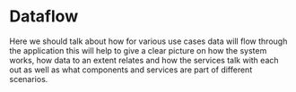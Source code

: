 # Dataflow

Here we should talk about how for various use cases data will flow through the application this will help to give a clear picture on how the system works, how data to an extent relates and how the services talk with each out as well as what components and services are part of different scenarios.